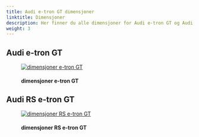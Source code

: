 ```yaml
---
title: Audi e-tron GT dimensjoner
linktitle: Dimensjoner
description: Her finner du alle dimensjoner for Audi e-tron GT og Audi RS e-tron GT. Bredde, høyde, dybde, +++
weight: 3
---
```


<!-- markdownlint-disable MD033 -->
## Audi e-tron GT

<figure>
    <a href="https://media.electrichasgoneaudi.net/multimedia/models/e-tron-gt/dimensions/etrongt.jpg">
        <img src="https://media.electrichasgoneaudi.net/multimedia/models/e-tron-gt/dimensions/etrongts.jpg" class="img-fluid" alt="dimensjoner e-tron GT" title="dimensjoner e-tron GT">
    </a>
    <figcaption><h4>dimensjoner e-tron GT</h4></figcaption>
</figure>

## Audi RS e-tron GT

<figure>
    <a href="https://media.electrichasgoneaudi.net/multimedia/models/e-tron-gt/dimensions/rsetrongt.jpg">
        <img src="https://media.electrichasgoneaudi.net/multimedia/models/e-tron-gt/dimensions/rsetrongts.jpg"
        class="img-fluid" alt="dimensjoner RS e-tron GT" title="dimensjoner RS e-tron GT">
    </a>
    <figcaption><h4>dimensjoner RS e-tron GT</h4></figcaption>
</figure>
